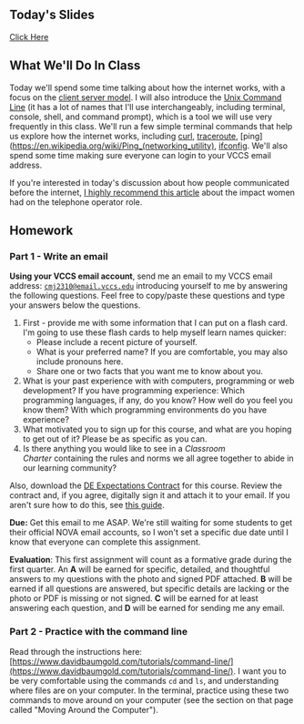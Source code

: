 ## Today's Slides
[Click Here](https://whscs.net/courses/Other/internet_day1.html)

## What We'll Do In Class

Today we'll spend some time talking about how the internet works, with a focus on the [client server model](https://www.geeksforgeeks.org/client-server-model/). I will also introduce the [Unix Command Line](https://en.wikipedia.org/wiki/Unix_shell) (it has a lot of names that I'll use interchangeably, including terminal, console,  shell, and command prompt), which is a tool we will use very frequently in this class. We'll run a few simple terminal commands that help us explore how the internet works, including [curl](https://curl.se/), [traceroute](https://www.fortinet.com/resources/cyberglossary/traceroutes), [ping](https://en.wikipedia.org/wiki/Ping_(networking_utility), [ifconfig](https://en.wikipedia.org/wiki/Ifconfig). We'll also spend some time making sure everyone can login to your VCCS email address.

If you're interested in today's discussion about how people communicated before the internet, [I highly recommend this article](https://www.history.com/news/rise-fall-telephone-switchboard-operators") about the impact women had on the telephone operator role.

## Homework

### Part 1 - Write an email

**Using your VCCS email account**, send me an email to my VCCS email address: <code>cmj2310@email.vccs.edu</code> introducing yourself to me by answering the following questions. Feel free to copy/paste these questions and type your answers below the questions.

1. First - provide me with some information that I can put on a flash card. I'm going to use these flash cards to help myself learn names quicker:
    - Please include a recent picture of yourself.
    - What is your preferred name? If you are comfortable, you may also include pronouns here.
    - Share one or two facts that you want me to know about you.
2. What is your past experience with with computers, programming or web development? If you have programming experience: Which programming languages, if any, do you know? How well do you feel you know them? With which programming environments do you have experience?
3. What motivated you to sign up for this course, and what are you hoping to get out of it? Please be as specific as you can.
4. Is there anything you would like to see in a&nbsp;<em>Classroom Charter</em>&nbsp;containing the rules and norms we all agree together to abide in our learning community?

Also, download the [DE Expectations Contract](https://ict.gctaa.net/sections/webdev/info/acc_de_contract_ITD110.pdf) for this course. Review the contract and, if you agree, digitally sign it and attach it to your email. If you aren't sure how to do this, see [this guide](https://support.apple.com/guide/preview/fill-out-and-sign-pdf-forms-prvw35725/mac).


**Due:** Get this email to me ASAP. We're still waiting for some students to get their official NOVA email accounts, so I won't set a specific due date until I know that everyone can complete this assignment.

**Evaluation**: This first assignment will count as a formative grade during the first quarter. An **A** will be earned for specific, detailed, and thoughtful answers to my questions with the photo and signed PDF attached. **B** will be earned if all questions are answered, but specific details are lacking or the photo or PDF is missing or not signed. **C** will be earned for at least answering each question, and **D** will be earned for sending me any email.

### Part 2 - Practice with the command line

Read through the instructions here: [https://www.davidbaumgold.com/tutorials/command-line/](https://www.davidbaumgold.com/tutorials/command-line/). I want you to be very comfortable using the commands `cd` and `ls`, and understanding where files are on your computer. In the terminal, practice using these two commands to move around on your computer (see the section on that page called "Moving Around the Computer").